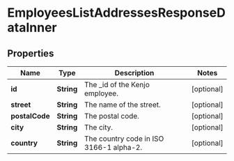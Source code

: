 

# EmployeesListAddressesResponseDataInner


## Properties

| Name | Type | Description | Notes |
|------------ | ------------- | ------------- | -------------|
|**id** | **String** | The _id of the Kenjo employee. |  [optional] |
|**street** | **String** | The name of the street. |  [optional] |
|**postalCode** | **String** | The postal code. |  [optional] |
|**city** | **String** | The city. |  [optional] |
|**country** | **String** | The country code in ISO 3166-1 alpha-2. |  [optional] |



